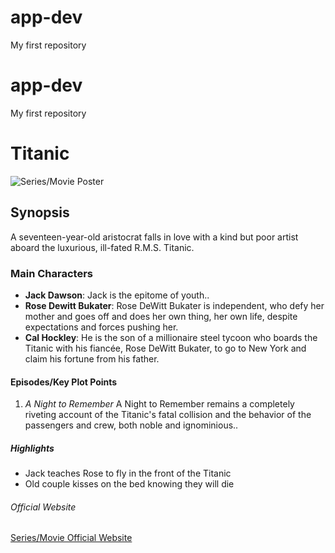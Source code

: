 # app-dev
My first repository
# app-dev
My first repository
# **Titanic**

![Series/Movie Poster]([https://example.com/poster-image.jpg](https://i.pinimg.com/564x/44/55/d9/4455d96357fb041d1cf3c8a5264ed593.jpg))

## Synopsis
A seventeen-year-old aristocrat falls in love with a kind but poor artist aboard the luxurious, ill-fated R.M.S. Titanic.

### Main Characters
- **Jack Dawson**: Jack is the epitome of youth..
- **Rose Dewitt Bukater**: Rose DeWitt Bukater is independent, who defy her mother and goes off and does her own thing, her own life, despite expectations and forces pushing her.
- **Cal Hockley**: He is the son of a millionaire steel tycoon who boards the Titanic with his fiancée, Rose DeWitt Bukater, to go to New York and claim his fortune from his father.

#### Episodes/Key Plot Points
1. *A Night to Remember*
    A Night to Remember remains a completely riveting account of the Titanic's fatal collision and the behavior of the passengers and crew, both noble and ignominious..


##### Highlights
- Jack teaches Rose to fly in the front of the Titanic
- Old couple kisses on the bed knowing they will die

###### Official Website
[Series/Movie Official Website](https://www.series-website.com)
